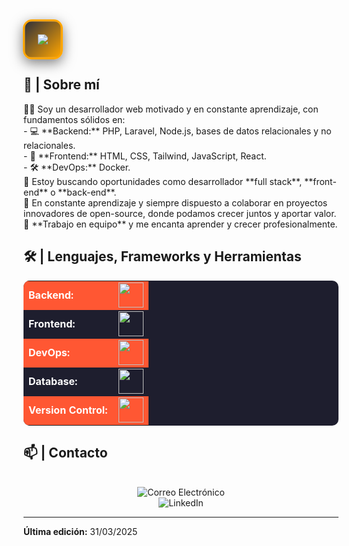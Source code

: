 <img 
  src="https://readme-typing-svg.herokuapp.com/?font=Poppins&weight=800&size=50&vCenter=true&width=850&height=110&duration=2800&color=FFA500&lines=Hola,+mi+nombre+es+Larry!;+Soy+desarrollador+web+Fullstack!;+Bienvenido+a+mi+perfil!" 
  style="background: linear-gradient(135deg, #2D2F3A, #FFA500); 
         border-radius: 14px; 
         padding: 20px; 
         box-shadow: 0px 6px 20px rgba(0, 0, 0, 0.5); 
         border: 3px solid #FFA500; 
         transform: scale(1.03); 
         transition: transform 0.5s ease;">



<h2>📖 | Sobre mí</h2> 
👨‍💻 Soy un desarrollador web motivado y en constante aprendizaje, con fundamentos sólidos en:  <br/>
- 💻 **Backend:** PHP, Laravel, Node.js, bases de datos relacionales y no relacionales.  <br/>
- 🎨 **Frontend:** HTML, CSS, Tailwind, JavaScript, React.  <br/>
- 🛠️ **DevOps:** Docker.  <br/>
🔭 Estoy buscando oportunidades como desarrollador **full stack**, **front-end** o **back-end**.  <br/>
🌱 En constante aprendizaje y siempre dispuesto a colaborar en proyectos innovadores de open-source, donde podamos crecer juntos y aportar valor. <br/>
👯 **Trabajo en equipo** y me encanta aprender y crecer profesionalmente.  <br/>





<h2>🛠️ | Lenguajes, Frameworks y Herramientas</h2>
<table align="center" style="background-color:#1E1E2E; color:white; border-radius:10px;">
    <tr style="background-color:#FF5733;">
        <td style="font-weight: bold; padding-right: 10px;">Backend:</td>
        <td><img height="40" src="https://skillicons.dev/icons?i=php,laravel,nodejs,express"/></td>
    </tr>
    <tr>
        <td style="font-weight: bold; padding-right: 10px;">Frontend:</td>
        <td><img height="40" src="https://skillicons.dev/icons?i=react,tailwind,html,css,js"/></td>
    </tr>
    <tr style="background-color:#FF5733;">
        <td style="font-weight: bold; padding-right: 10px;">DevOps:</td>
        <td><img height="40" src="https://skillicons.dev/icons?i=docker"/></td>
    </tr>
    <tr>
        <td style="font-weight: bold; padding-right: 10px;">Database:</td>
        <td><img height="40" src="https://skillicons.dev/icons?i=mysql,mongodb,postgresql"/></td>
    </tr>
    <tr style="background-color:#FF5733;">
        <td style="font-weight: bold; padding-right: 10px;">Version Control:</td>
        <td><img height="40" src="https://skillicons.dev/icons?i=git"/></td>
    </tr>
</table>

<h2>📫 | Contacto</h2>
<div align="center"> <br/>
  <a href="mailto:lyyos.info@gmail.com" style="text-decoration:none;">
    <img src="https://img.shields.io/badge/Correo-Electronico-D14836?style=for-the-badge&logo=gmail&logoColor=white" alt="Correo Electrónico" />
  </a> <br/>
  <a href="https://www.linkedin.com/in/larry-yoffre-9b45102bb" style="text-decoration:none;">
    <img src="https://img.shields.io/badge/LinkedIn-0077B5?style=for-the-badge&logo=linkedin&logoColor=white" alt="LinkedIn" />
  </a>
</div>



------

**Última edición:** 31/03/2025
